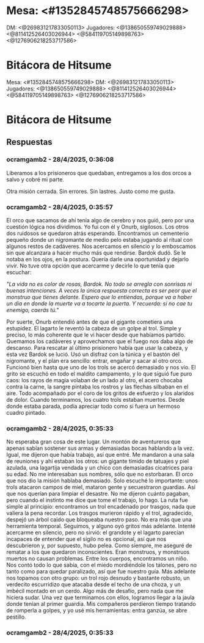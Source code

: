 # Mesa: <#1352845748575666298>
DM: <@269831217833050113> 
Jugadores: <@138650559749029888> <@811412526403026944> <@584119705149898763> <@1276906218253717586> 

# Bitácora de Hitsume

Mesa: <#1352845748575666298>
DM: <@269831217833050113> 
Jugadores: <@138650559749029888> <@811412526403026944> <@584119705149898763> <@1276906218253717586> 

# Bitácora de Hitsume

## Respuestas

### ocramgamb2 - 28/4/2025, 0:36:08

Liberamos a los prisioneros que quedaban, entregamos a los dos orcos a salvo y cobré mi parte. 

Otra misión cerrada. 
Sin errores. 
Sin lastres. 
Justo como me gusta.

### ocramgamb2 - 28/4/2025, 0:35:57

El orco que sacamos de ahí tenía algo de cerebro y nos guió, pero por una cuestión lógica nos dividimos. Yo fui con él y Onurb, sigilosos. Los otros dos ruidosos se quedaron atrás esperando. Encontramos un cementerio pequeño donde un nigromante de medio pelo estaba jugando al ritual con algunos restos de cadáveres. Nos acercamos en silencio y lo emboscamos sin que alcanzara a hacer mucho más que rendirse. 
Bardok dudó. Se le notaba en los ojos, en la postura. Quería darle una oportunidad y dejarlo vivir. No tuve otra opción que acercarme y decirle lo que tenía que escuchar: 

_"La vida no es color de rosas, Bardok. No todo se arregla con sonrisas ni buenas intenciones. A veces la única respuesta correcta es ser peor que el monstruo que tienes delante. Espero que lo entiendas, porque va a haber un día en donde la muerte va a tocarte la puerta. Y recuerda: si no cae tu enemigo, caerás tú."_
 
Por suerte, Onurb entendió antes de que el gigante cometiera una estupidez. El lagarto le reventó la cabeza de un golpe al trol. Simple y preciso, lo más coherente que le vi hacer desde que habíamos partido. Quemamos los cadáveres y aprovechamos que el fuego nos daba algo de descanso. 
Para rescatar al último prisionero había que usar la cabeza, y esta vez Bardok se lució. Usó un disfraz con la túnica y el bastón del nigromante, y el plan era sencillo: entrar, engañar y sacar al otro orco. Funcionó bien hasta que uno de los trols se acercó demasiado y nos vio. 
El grito se escuchó en todo el maldito campamento, y lo que siguió fue puro caos: los rayos de magia volaban de un lado al otro, el acero chocaba contra la carne, la sangre pintaba los rostros y las flechas silbaban en el aire. Todo acompañado por el coro de los gritos de esfuerzo y los alaridos de dolor. Cuando terminamos, los cuatro trols estaban muertos. Desde donde estaba parada, podía apreciar todo como si fuera un hermoso cuadro pintado.

### ocramgamb2 - 28/4/2025, 0:35:33

No esperaba gran cosa de este lugar. Un montón de aventureros que apenas sabían sostener sus armas y demasiadas bocas hablando a la vez. Igual, me dijeron que había trabajo, así que entré. 
Me mandaron a una sala de reuniones y ahí estaban los otros: un gigante tímido de tatuajes y piel azulada, una lagartija vendada y un chico con demasiadas cicatrices para su edad. No me interesaban sus nombres, sólo que no estorbaran. 
El orco que nos dio la misión hablaba demasiado. Solo escuché lo importante: unos trols atacaron campos de miel, mataron gente y secuestraron guardias. Así que nos querían para limpiar el desastre. No me dijeron cuánto pagaban, pero cuando el instinto me dice que tome el trabajo, lo hago. 
La ruta fue simple al principio: encontramos un trol encadenado por trasgos, nada que valiera la pena recordar. Los trasgos murieron rápido y el trol, agradecido, despejó un árbol caído que bloqueaba nuestro paso. No era más que una herramienta temporal. 
Seguimos, y alguno oyó gritos más adelante. Intenté acercarme en silencio, pero no sirvió: el grandote y el lagarto parecían incapaces de entender que el sigilo no es opcional, así que nos descubrieron y, por supuesto, hubo pelea. Como siempre, me aseguré de rematar a los que quedaron inconscientes. Eran monstruos, y monstruos muertos no causan problemas. 
Entre los cuerpos, encontramos un niño. Nos contó todo lo que sabía, con el miedo mordiéndole los talones, pero no tanto como para quedar paralizado, así que fue nuestro guía. 
Más adelante nos topamos con otro grupo: un trol rojo desnudo y bastante robusto, un verdecito escurridizo que atacaba desde el techo de una choza, y un imbécil montado en un cerdo. Algo más de desafío, pero nada que me hiciera sudar. Una vez que terminamos con ellos, logramos llegar a la jaula donde tenían al primer guardia. Mis compañeros perdieron tiempo tratando de romperla a golpes, y yo usé mis herramientas: entra ganzúa, se abre pestillo.

### ocramgamb2 - 28/4/2025, 0:35:33



